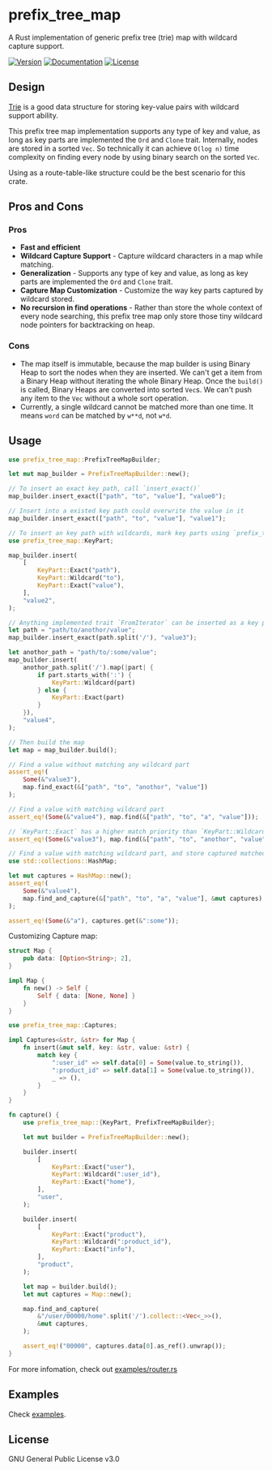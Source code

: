 # prefix_tree_map
A Rust implementation of generic prefix tree (trie) map with wildcard capture support.

[![Version](https://img.shields.io/crates/v/prefix_tree_map.svg?style=flat)](https://crates.io/crates/prefix_tree_map)
[![Documentation](https://img.shields.io/badge/docs-release-brightgreen.svg?style=flat)](https://docs.rs/prefix_tree_map)
[![License](https://img.shields.io/crates/l/prefix_tree_map.svg?style=flat)](https://github.com/EAimTY/prefix_tree_map/blob/master/LICENSE)

## Design
[Trie](https://en.wikipedia.org/wiki/Trie) is a good data structure for storing key-value pairs with wildcard support ability.

This prefix tree map implementation supports any type of key and value, as long as key parts are implemented the `Ord` and `Clone` trait. Internally, nodes are stored in a sorted `Vec`. So technically it can achieve `O(log n)` time complexity on finding every node by using binary search on the sorted `Vec`.

Using as a route-table-like structure could be the best scenario for this crate.

## Pros and Cons

### Pros
- **Fast and efficient**
- **Wildcard Capture Support** - Capture wildcard characters in a map while matching.
- **Generalization** - Supports any type of key and value, as long as key parts are implemented the `Ord` and `Clone` trait.
- **Capture Map Customization** - Customize the way key parts captured by wildcard stored.
- **No recursion in find operations** - Rather than store the whole context of every node searching, this prefix tree map only store those tiny wildcard node pointers for backtracking on heap.

### Cons
- The map itself is immutable, because the map builder is using Binary Heap to sort the nodes when they are inserted. We can't get a item from a Binary Heap without iterating the whole Binary Heap. Once the `build()` is called, Binary Heaps are converted into sorted `Vec`s. We can't push any item to the `Vec` without a whole sort operation.
- Currently, a single wildcard cannot be matched more than one time. It means `word` can be matched by `w**d`, not `w*d`.

## Usage
```rust
use prefix_tree_map::PrefixTreeMapBuilder;

let mut map_builder = PrefixTreeMapBuilder::new();

// To insert an exact key path, call `insert_exact()`
map_builder.insert_exact(["path", "to", "value"], "value0");

// Insert into a existed key path could overwrite the value in it
map_builder.insert_exact(["path", "to", "value"], "value1");

// To insert an key path with wildcards, mark key parts using `prefix_tree_map::KeyPart` and call `insert()`
use prefix_tree_map::KeyPart;

map_builder.insert(
    [
        KeyPart::Exact("path"),
        KeyPart::Wildcard("to"),
        KeyPart::Exact("value"),
    ],
    "value2",
);

// Anything implemented trait `FromIterator` can be inserted as a key path:
let path = "path/to/anothor/value";
map_builder.insert_exact(path.split('/'), "value3");

let anothor_path = "path/to/:some/value";
map_builder.insert(
    anothor_path.split('/').map(|part| {
        if part.starts_with(':') {
            KeyPart::Wildcard(part)
        } else {
            KeyPart::Exact(part)
        }
    }),
    "value4",
);

// Then build the map
let map = map_builder.build();

// Find a value without matching any wildcard part
assert_eq!(
    Some(&"value3"),
    map.find_exact(&["path", "to", "anothor", "value"])
);

// Find a value with matching wildcard part
assert_eq!(Some(&"value4"), map.find(&["path", "to", "a", "value"]));

// `KeyPart::Exact` has a higher match priority than `KeyPart::Wildcard`
assert_eq!(Some(&"value3"), map.find(&["path", "to", "anothor", "value"]));

// Find a value with matching wildcard part, and store captured matched wildcard parts in a map
use std::collections::HashMap;

let mut captures = HashMap::new();
assert_eq!(
    Some(&"value4"),
    map.find_and_capture(&["path", "to", "a", "value"], &mut captures)
);

assert_eq!(Some(&"a"), captures.get(&":some"));
```

Customizing Capture map:
```rust
struct Map {
    pub data: [Option<String>; 2],
}

impl Map {
    fn new() -> Self {
        Self { data: [None, None] }
    }
}

use prefix_tree_map::Captures;

impl Captures<&str, &str> for Map {
    fn insert(&mut self, key: &str, value: &str) {
        match key {
            ":user_id" => self.data[0] = Some(value.to_string()),
            ":product_id" => self.data[1] = Some(value.to_string()),
            _ => (),
        }
    }
}

fn capture() {
    use prefix_tree_map::{KeyPart, PrefixTreeMapBuilder};

    let mut builder = PrefixTreeMapBuilder::new();

    builder.insert(
        [
            KeyPart::Exact("user"),
            KeyPart::Wildcard(":user_id"),
            KeyPart::Exact("home"),
        ],
        "user",
    );

    builder.insert(
        [
            KeyPart::Exact("product"),
            KeyPart::Wildcard(":product_id"),
            KeyPart::Exact("info"),
        ],
        "product",
    );

    let map = builder.build();
    let mut captures = Map::new();

    map.find_and_capture(
        &"/user/00000/home".split('/').collect::<Vec<_>>(),
        &mut captures,
    );

    assert_eq!("00000", captures.data[0].as_ref().unwrap());
}
```

For more infomation, check out [examples/router.rs](https://github.com/EAimTY/prefix_tree_map/blob/master/examples/router.rs)

## Examples

Check [examples](https://github.com/EAimTY/prefix_tree_map/tree/master/examples).

## License
GNU General Public License v3.0
